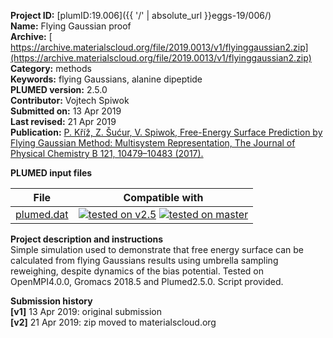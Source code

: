 **Project ID:** [plumID:19.006]({{ '/' | absolute_url }}eggs-19/006/)  
**Name:**  Flying Gaussian proof  
**Archive:** [ https://archive.materialscloud.org/file/2019.0013/v1/flyinggaussian2.zip](https://archive.materialscloud.org/file/2019.0013/v1/flyinggaussian2.zip)  
**Category:**  methods  
**Keywords:**  flying Gaussians, alanine dipeptide  
**PLUMED version:**  2.5.0  
**Contributor:**  Vojtech Spiwok  
**Submitted on:** 13 Apr 2019  
**Last revised:** 21 Apr 2019  
**Publication:** [P. Kříž, Z. Šućur, V. Spiwok, Free-Energy Surface Prediction by Flying Gaussian Method: Multisystem Representation, The Journal of Physical Chemistry B 121, 10479–10483 (2017).](http://dx.doi.org/10.1021/acs.jpcb.7b09337)  
  
**PLUMED input files**  
  
| File     | Compatible with |  
|:--------:|:--------:|  
| [plumed.dat](./data/plumed.dat.md) |  [![tested on v2.5](https://img.shields.io/badge/v2.5-passing-green.svg)](data/plumed.dat.plumed.stderr) [![tested on master](https://img.shields.io/badge/master-passing-green.svg)](data/plumed.dat.plumed_master.stderr) |  
  
**Project description and instructions**  
Simple simulation used to demonstrate that free energy surface can be calculated from flying Gaussians results using umbrella sampling reweighing, despite dynamics of the bias potential. Tested on OpenMPI4.0.0, Gromacs 2018.5 and Plumed2.5.0. Script provided.

  
**Submission history**  
**[v1]** 13 Apr 2019: original submission  
**[v2]** 21 Apr 2019: zip moved to materialscloud.org  
